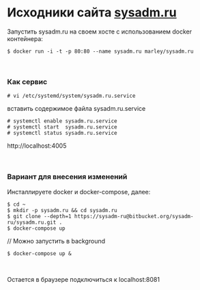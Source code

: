 # Исходники сайта [sysadm.ru](http://sysadm.ru)

Запустить sysadm.ru на своем хосте с использованием docker контейнера:

    $ docker run -i -t -p 80:80 --name sysadm.ru marley/sysadm.ru

<br/>

### Как сервис

    # vi /etc/systemd/system/sysadm.ru.service

вставить содержимое файла sysadm.ru.service
    
    # systemctl enable sysadm.ru.service
    # systemctl start  sysadm.ru.service
    # systemctl status sysadm.ru.service


http://localhost:4005

<br/>

### Вариант для внесения изменений

Инсталлируете docker и docker-compose, далее:

    $ cd ~
    $ mkdir -p sysadm.ru && cd sysadm.ru
    $ git clone --depth=1 https://sysadm-ru@bitbucket.org/sysadm-ru/sysadm.ru.git .
    $ docker-compose up

// Можно запустить в background

    $ docker-compose up &

<br/>

Остается в браузере подключиться к localhost:8081

